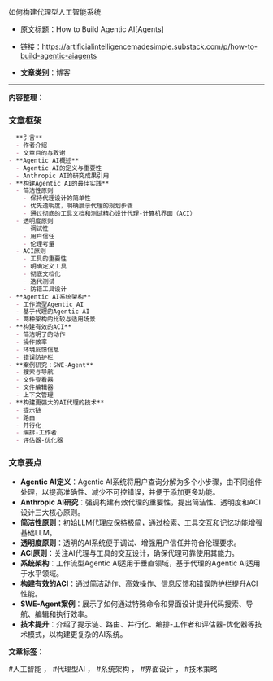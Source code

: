 如何构建代理型人工智能系统
- 原文标题：How to Build Agentic AI[Agents]
- 链接：https://artificialintelligencemadesimple.substack.com/p/how-to-build-agentic-aiagents 

- **文章类别**：博客 

---

**内容整理**： 


### 文章框架

```markdown
- **引言**
  - 作者介绍
  - 文章目的与致谢
- **Agentic AI概述**
  - Agentic AI的定义与重要性
  - Anthropic AI的研究成果引用
- **构建Agentic AI的最佳实践**
  - 简洁性原则
    - 保持代理设计的简单性
    - 优先透明度，明确展示代理的规划步骤
    - 通过彻底的工具文档和测试精心设计代理-计算机界面（ACI）
  - 透明度原则
    - 调试性
    - 用户信任
    - 伦理考量
  - ACI原则
    - 工具的重要性
    - 明确定义工具
    - 彻底文档化
    - 迭代测试
    - 防错工具设计
- **Agentic AI系统架构**
  - 工作流型Agentic AI
  - 基于代理的Agentic AI
  - 两种架构的比较与适用场景
- **构建有效的ACI**
  - 简洁明了的动作
  - 操作效率
  - 环境反馈信息
  - 错误防护栏
- **案例研究：SWE-Agent**
  - 搜索与导航
  - 文件查看器
  - 文件编辑器
  - 上下文管理
- **构建更强大的AI代理的技术**
  - 提示链
  - 路由
  - 并行化
  - 编排-工作者
  - 评估器-优化器

```


### 文章要点

- **Agentic AI定义**：Agentic AI系统将用户查询分解为多个小步骤，由不同组件处理，以提高准确性、减少不可控错误，并便于添加更多功能。
- **Anthropic AI研究**：强调构建有效代理的重要性，提出简洁性、透明度和ACI设计三大核心原则。
- **简洁性原则**：初始LLM代理应保持极简，通过检索、工具交互和记忆功能增强基础LLM。
- **透明度原则**：透明的AI系统便于调试、增强用户信任并符合伦理要求。
- **ACI原则**：关注AI代理与工具的交互设计，确保代理可靠使用其能力。
- **系统架构**：工作流型Agentic AI适用于垂直领域，基于代理的Agentic AI适用于水平领域。
- **构建有效的ACI**：通过简洁动作、高效操作、信息反馈和错误防护栏提升ACI性能。
- **SWE-Agent案例**：展示了如何通过特殊命令和界面设计提升代码搜索、导航、编辑和执行效率。
- **技术提升**：介绍了提示链、路由、并行化、编排-工作者和评估器-优化器等技术模式，以构建更复杂的AI系统。


**文章标签**：

#人工智能 ， #代理型AI ， #系统架构 ， #界面设计 ， #技术策略

